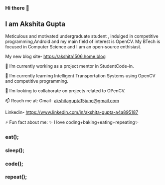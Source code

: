 ### Hi there 👋


## I am Akshita Gupta

Meticulous and motivated undergraduate student , indulged in competitive programming,Android and my main field of interest is OpenCV. 
My BTech is focused in Computer Science and I am an open-source enthisiast.

My new blog site- https://akshita1506.home.blog 

🔭 I’m currently working as a project mentor in StudentCode-in.

🌱 I’m currently learning Intelligent Transportation Systems using OpenCV and competitive programming.

👯 I’m looking to collaborate on projects related to OPenCV.

📫 Reach me at: 
          Gmail- akshitagupta15june@gmail.com
                   
 Linkedin- https://www.linkedin.com/in/akshita-gupta-a4a895187

                 
 ⚡ Fun fact about me: ✨ I love coding+baking+eating+repeating✨ 
 
 ### eat();
 ### sleep();
 ### code();
 ### repeat();
                  


<!--
**akshitagupta15june/akshitagupta15june** is a ✨ _special_ ✨ repository because its `README.md` (this file) appears on your GitHub profile.

Here are some ideas to get you started:

- 🔭 I’m currently working on ...
- 🌱 I’m currently learning ...
- 👯 I’m looking to collaborate on ...
- 🤔 I’m looking for help with ...
- 💬 Ask me about ...
- 📫 How to reach me: ...
- 😄 Pronouns: ...
- ⚡ Fun fact: ...
-->
